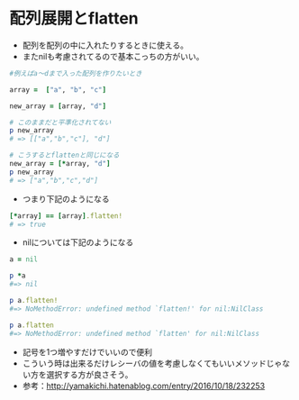 # 配列展開とflatten
- 配列を配列の中に入れたりするときに使える。
- またnilも考慮されてるので基本こっちの方がいい。
```ruby
#例えばa〜dまで入った配列を作りたいとき

array =  ["a", "b", "c"]

new_array = [array, "d"]

# このままだと平準化されてない
p new_array
# => [["a","b","c"], "d"]

# こうするとflattenと同じになる
new_array = [*array, "d"]
p new_array
# => ["a","b","c","d"]
```

- つまり下記のようになる
```ruby
[*array] == [array].flatten!
# => true
```

- nilについては下記のようになる
```ruby
a = nil 

p *a
#=> nil

p a.flatten!
#=> NoMethodError: undefined method `flatten!' for nil:NilClass

p a.flatten
#=> NoMethodError: undefined method `flatten' for nil:NilClass
```
- 記号を1つ増やすだけでいいので便利
- こういう時は出来るだけレシーバの値を考慮しなくてもいいメソッドじゃない方を選択する方が良さそう。
- 参考：http://yamakichi.hatenablog.com/entry/2016/10/18/232253
